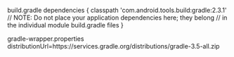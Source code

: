 build.gradle
dependencies {
        classpath 'com.android.tools.build:gradle:2.3.1'
        // NOTE: Do not place your application dependencies here; they belong
        // in the individual module build.gradle files
    }
	
	
gradle-wrapper.properties
distributionUrl=https\://services.gradle.org/distributions/gradle-3.5-all.zip
